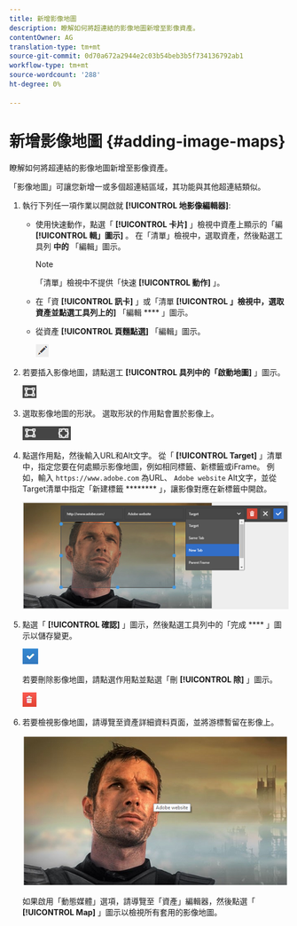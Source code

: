 ```yaml
---
title: 新增影像地圖
description: 瞭解如何將超連結的影像地圖新增至影像資產。
contentOwner: AG
translation-type: tm+mt
source-git-commit: 0d70a672a2944e2c03b54beb3b5f734136792ab1
workflow-type: tm+mt
source-wordcount: '288'
ht-degree: 0%

---
```



# 新增影像地圖 {#adding-image-maps}

瞭解如何將超連結的影像地圖新增至影像資產。

「影像地圖」可讓您新增一或多個超連結區域，其功能與其他超連結類似。

1. 執行下列任一項作業以開啟就 **[!UICONTROL 地影像編輯器]**:

   * 使用快速動作，點選「 **[!UICONTROL 卡片]** 」檢視中資產上顯示的「編 **[!UICONTROL 輯」圖示]** 。 在「清單」檢視中，選取資產，然後點選工具列 **中的** 「編輯」圖示。

      >[!NOTE]
      >
      >「清單」檢視中不提供「快速 **[!UICONTROL 動作]** 」。

   * 在「資 **[!UICONTROL 訊卡]** 」或「清單 **[!UICONTROL 」檢視中，選取資產並點選工具列上的]** 「編輯 **** 」圖示。
   * 從資產 **[!UICONTROL 頁麵點選]** 「編輯」圖示。

      ![chlimage_1-420](assets/chlimage_1-420.png)

1. 若要插入影像地圖，請點選工 **[!UICONTROL 具列中的「啟動地圖]** 」圖示。

   ![chlimage_1-421](assets/chlimage_1-421.png)

1. 選取影像地圖的形狀。 選取形狀的作用點會置於影像上。

   ![chlimage_1-422](assets/chlimage_1-422.png)

1. 點選作用點，然後輸入URL和Alt文字。 從「 **[!UICONTROL Target]** 」清單中，指定您要在何處顯示影像地圖，例如相同標籤、新標籤或iFrame。 例如，輸入 `https://www.adobe.com` 為URL、 `Adobe website` Alt文字，並從Target清單中指定「新建標籤 ******** 」，讓影像對應在新標籤中開啟。

   ![chlimage_1-423](assets/chlimage_1-423.png)

1. 點選「 **[!UICONTROL 確認]** 」圖示，然後點選工具列中的「完成 **** 」圖示以儲存變更。

   ![chlimage_1-424](assets/chlimage_1-424.png)

   若要刪除影像地圖，請點選作用點並點選「刪 **[!UICONTROL 除]** 」圖示。

   ![chlimage_1-425](assets/chlimage_1-425.png)

1. 若要檢視影像地圖，請導覽至資產詳細資料頁面，並將游標暫留在影像上。

   ![chlimage_1-426](assets/chlimage_1-426.png)

   如果啟用「動態媒體」選項，請導覽至「資產」編輯器，然後點選「 **[!UICONTROL Map]** 」圖示以檢視所有套用的影像地圖。
